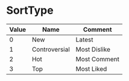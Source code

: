 # SortType

| Value | Name         | Comment      |
|-------|--------------|--------------|
| 0     | New          | Latest       |
| 1     | Controversial| Most Dislike |
| 2     | Hot          | Most Comment |
| 3     | Top          | Most Liked   |


